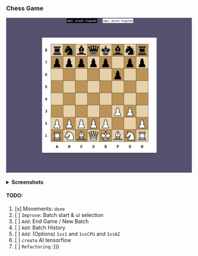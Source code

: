 ### Chess Game

![preview](./assets/preview.png)
<details>
  <summary><b>Screenshots</b></summary>

![preview2](./assets/preview2.png)
![preview2](./assets/preview3.png)
</details>

#### TODO:

1. [x] Movements: `done`
2. [ ] `Improve`: Batch start & ui selection
3. [ ] `Add`: End Game / New Batch
4. [ ] `Add`: Batch History
5. [ ] `Add`: (Options) `1vs1` and `1vsCPU` and `1vsAI`
6. [ ] `create` AI tensorflow
7. [ ] `Refactoring` :)))